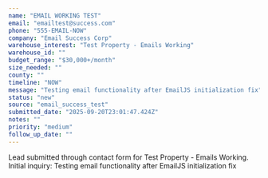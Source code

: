 ```yaml
---
name: "EMAIL WORKING TEST"
email: "emailtest@success.com"
phone: "555-EMAIL-NOW"
company: "Email Success Corp"
warehouse_interest: "Test Property - Emails Working"
warehouse_id: ""
budget_range: "$30,000+/month"
size_needed: ""
county: ""
timeline: "NOW"
message: "Testing email functionality after EmailJS initialization fix"
status: "new"
source: "email_success_test"
submitted_date: "2025-09-20T23:01:47.424Z"
notes: ""
priority: "medium"
follow_up_date: ""
---
```


Lead submitted through contact form for Test Property - Emails Working.
Initial inquiry: Testing email functionality after EmailJS initialization fix
